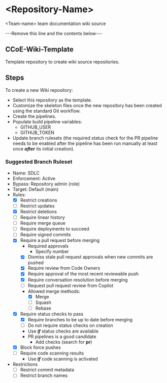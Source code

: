 # \<Repository-Name>

\<Team-name> team documentation wiki source

---Remove this line and the contents below---

## CCoE-Wiki-Template

Template repository to create wiki source repositories.

## Steps

To create a new Wiki repository:

- Select this repository as the template.
- Customize the skeleton files once the new repository has been created using the standard Git workflow.
- Create the pipelines.
- Populate build pipeline variables:
    - GITHUB_USER
    - GITHUB_TOKEN
- Update branch rulesets (the required status check for the PR pipeline needs to be enabled after the pipeline has been run manually at least once ***after*** its initial creation).

### Suggested Branch Ruleset

- Name: SDLC
- Enforcement: Active
- Bypass: Repository admin (role)
- Target: Default (main)
- Rules:
    - [x] Restrict creations
    - [ ] Restrict updates
    - [x] Restrict deletions
    - [ ] Require linear history
    - [ ] Require merge queue
    - [ ] Require deployments to succeed
    - [ ] Require signed commits
    - [x] Require a pull request before merging
        - Required approvals
            - Specify number
        - [x] Dismiss stale pull request approvals when new commits are pushed
        - [x] Require review from Code Owners
        - [x] Require approval of the most recent reviewable push
        - [x] Require conversation resolution before merging
        - [ ] Request pull request review from Copilot
        - Allowed merge methods:
            - [x] Merge
            - [ ] Squash
            - [ ] Rebase
    - [x] Require status checks to pass
        - [x] Require branches to be up to date before merging
        - [ ] Do not require status checks on creation
        - Use ***if*** status checks are available
        - PR pipelines is a good candidate
            - Add checks (search for **pr**)
    - [x] Block force pushes
    - [ ] Require code scanning results
        - Use ***if*** code scanning is activated
- Restrictions
    - [ ] Restrict commit metadata
    - [ ] Restrict branch names
